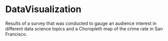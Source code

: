 # DataVisualization
Results of a survey that was conducted to gauge an audience interest in different data science topics and a Choropleth map of the crime rate in San Francisco.
